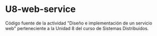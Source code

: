 # U8-web-service
Código fuente de la actividad "Diseño e implementación de un servicio web" perteneciente a la Unidad 8 del curso de Sistemas Distribuidos.
